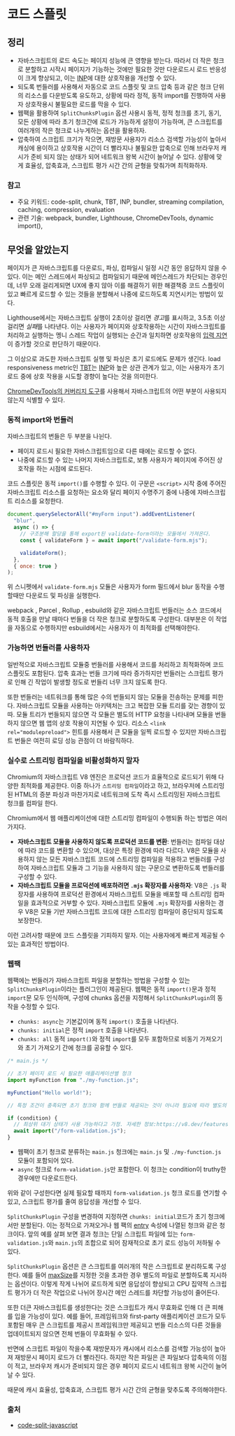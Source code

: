 # 코드 스플릿

## 정리

- 자바스크립트의 로드 속도는 페이지 성능에 큰 영향을 받는다. 따라서 더 작은 청크로 분할하고 시작시 페이지가 기능하는 것에만 필요한 것만 다운로드시 로드 반응성이 크게 향상되고, 이는 [INP](https://web.dev/articles/inp)에 대한 상호작용을 개선할 수 있다.
- 되도록 번들러를 사용해서 자동으로 코드 스플릿 및 코드 압축 등과 같은 청크 단위의 리소스를 다운받도록 유도하고, 상황에 따라 정적, 동적 import를 진행하여 사용자 상호작용시 불필요한 로드를 막을 수 있다.
- 웹팩을 활용하여 `SplitChunksPlugin` 옵션 사용시 동적, 정적 청크를 초기, 동기, 모든 상황에 따라 초기 청크간에 로드가 가능하게 설정이 가능하며, 큰 스크립트를 여러개의 작은 청크로 나누게하는 옵션을 활용하자.
- 압축하여 스크립트 크기가 작으면, 재방문 사용자가 리소스 검색할 가능성이 높아서 캐싱에 용이하고 상호작용 시간이 더 빨라지나 불필요한 압축으로 인해 브라우저 캐시가 준비 되지 않는 상태가 되어 네트워크 왕복 시간이 늘어날 수 있다. 상황에 맞게 효율성, 압축효과, 스크립트 평가 시간 간의 균형을 맞춰가며 최적화하자.

### 참고

- 주요 키워드: code-split, chunk, TBT, INP, bundler, streaming compilation, caching, compression, evaluation
- 관련 기술: webpack, bundler, Lighthouse, ChromeDevTools, dynamic import(),

## 무엇을 알았는지

페이지가 큰 자바스크립트를 다운로드, 파싱, 컴파일시 일정 시간 동안 응답하지 않을 수 있다. 이는 메인 스레드에서 파싱되고 컴파일되기 때문에 메인스레드가 차단되는 경우인데, 너무 오래 걸리게되면 UX에 좋지 않아 이를 해결하기 위한 해결책중 코드 스플릿이 있고 빠르게 로드할 수 있는 것들을 분할해서 나중에 로드하도록 지연시키는 방법이 있다.

Lighthouse에서는 자바스크립트 실행이 2초이상 걸리면 *경고*를 표시하고, 3.5초 이상 걸리면 *실패*를 나타낸다. 이는 사용자가 페이지와 상호작용하는 시간이 자바스크립트를 처리하고 실행하는 멩니 스레드 작업이 실행되는 순간과 일치하면 상호작용의 [입력 지연](https://web.dev/articles/optimize-input-delay)이 증가할 것으로 판단하기 때문이다.

그 이상으로 과도한 자바스크립트 실행 및 파싱은 초기 로드에도 문제가 생긴다. load responsiveness metric인 [TBT](https://web.dev/articles/tbt)는 [INP](https://web.dev/articles/inp)와 높은 상관 관계가 있고, 이는 사용자가 초기 로드 중에 상호 작용을 시도할 경향이 높다는 것을 의미한다.

[ChromeDevTools의 커버리지 도구](https://developer.chrome.com/docs/devtools/coverage/)를 사용해서 자바스크립트의 어떤 부분이 사용되지 않는지 식별할 수 있다.

### 동적 import와 번들러

자바스크립트의 번들은 두 부분을 나뉜다.

- 페이지 로드시 필요한 자바스크립트임으로 다른 때에는 로드할 수 없다.
- 나중에 로드할 수 있는 나머지 자바스크립트로, 보통 사용자가 페이지에 주어진 상호작을 하는 시점에 로드된다.

코드 스플릿은 동적 `import()`를 수행할 수 있다. 이 구문은 `<script>` 시작 중에 주어진 자바스크립트 리소스를 요청하는 요소와 달리 페이지 수명주기 중에 나중에 자바스크립트 리소스를 요청한다.

```js
document.querySelectorAll("#myForm input").addEventListener(
  "blur",
  async () => {
    // 구조분해 할당을 통해 export된 validate-form이라는 모듈에서 가져온다.
    const { validateForm } = await import("/validate-form.mjs");

    validateForm();
  },
  { once: true }
);
```

위 스니펫에서 `validate-form.mjs` 모듈은 사용자가 form 필드에서 blur 동작을 수행할때만 다운로드 및 파싱을 실행한다.

webpack , Parcel , Rollup , esbuild와 같은 자바스크립트 번들러는 소스 코드에서 동적 호출을 만날 때마다 번들을 더 작은 청크로 분할하도록 구성한다. 대부분은 이 작업을 자동으로 수행하지만 esbuild에서는 사용자가 이 최적화를 선택해야한다.

### 가능하면 번들러를 사용하자

일반적으로 자바스크립트 모듈중 번들러를 사용해서 코드를 처리하고 최적화하며 코드 스플릿도 포함된다. 압축 효과는 번들 크기에 따라 증가하지만 번들러는 스크립트 평가로 인해 긴 작업이 발생할 정도로 번들리 너무 크지 않도록 한다.

또한 번들러는 네트워크를 통해 많은 수의 번들되지 않는 모듈을 전송하는 문제를 피한다. 자바스크립트 모듈을 사용하는 아키텍처는 크고 복잡한 모듈 트리를 갖는 경향이 있따. 모듈 트리가 번들되지 않으면 각 모듈은 별도의 HTTP 요청을 나타내며 모듈을 번들하지 않으면 웹 앱의 상호 작용이 지연될 수 있다. 리소스 `<link rel="modulepreload">` 힌트를 사용해서 큰 모듈을 일찍 로드할 수 있지만 자바스크립트 번들은 여전히 로딩 성능 관점이 더 바람직하다.

### 실수로 스트리밍 컴파일을 비활성화하지 말자

Chromium의 자바스크립트 V8 엔진은 프로덕션 코드가 효율적으로 로드되기 위해 다양한 최적화를 제공한다. 이중 하나가 `스트리밍 컴파일`이라고 하고, 브라우저에 스트리밍된 HTML의 증분 파싱과 마찬가지로 네트워크에 도착 즉시 스트리밍된 자바스크립트 청크를 컴파일 한다.

Chromium에서 웹 애플리케이션에 대한 스트리밍 컴파일이 수행되돍 하는 방법은 여러가지다.

- **자바스크립트 모듈을 사용하지 않도록 프로덕션 코드를 변환**: 번들러는 컴파일 대상에 따라 코드를 변환할 수 있으며, 대상은 특정 환경에 따라 다르다. V8은 모듈을 사용하지 않는 모든 자바스크립트 코드에 스트리밍 컴파일을 적용하고 번들러를 구성하여 자바스크립트 모듈과 그 기능을 사용하지 않는 구문으로 변환하도록 번들러를 구성할 수 있다.
- **자바스크립트 모듈을 프로덕션에 배포하려면 `.mjs` 확장자를 사용하자**: V8은 `.js` 확장자를 사용하여 프로덕션 환경에서 자바스크립트 모듈을 배포할 때 스트리밍 컴파일을 효과적으로 거부할 수 있다. 자바스크립트 모듈에 `.mjs` 확장자를 사용하는 경우 V8은 모듈 기반 자바스크립트 코드에 대한 스트리밍 컴파일이 중단되지 않도록 보장한다.

이런 고려사항 때문에 코드 스플릿을 기피하지 말자. 이는 사용자에게 빠르게 제공될 수 있는 효과적인 방법이다.

### 웹팩

웹팩에는 번들러가 자바스크립트 파일을 분할하는 방법을 구성할 수 있는 `SplitChunksPlugin`이라는 플러그인이 제공된다. 웹팩은 동적 `import()`문과 정적 `import`문 모두 인식하며, 구성에 chunks 옵션을 지정해서 `SplitChunksPlugin`의 동작을 수정할 수 있다.

- `chunks: async`는 기본값이며 동적 `import()` 호출을 나타낸다.
- `chunks: initial`은 정적 `import` 호출을 나타낸다.
- `chunks: all` 동적 `import()`와 정적 `import`를 모두 포함하므로 비동기 가져오기와 초기 가져오기 간에 청크를 공유할 수 있다.

```js
/* main.js */

// 초기 페이지 로드 시 필요한 애플리케이션별 청크
import myFunction from "./my-function.js";

myFunction("Hello world!");

// 특정 조건이 충족되면 초기 청크와 함께 번들로 제공되는 것이 아니라 필요에 따라 별도의 청크가 다운로드한다.

if (condition) {
  // 최상위 대기 상태가 사용 가능하다고 가정. 자세한 정보:https://v8.dev/features/top-level-await
  await import("/form-validation.js");
}
```

- 웹팩이 초기 청크로 분류하는 `main.js` 청크에는 `main.js` 및 `./my-function.js` 모듈이 포함되어 있다.
- `async` 청크로 `form-validation.js`만 포함한다. 이 청크는 condition이 truthy한 경우에만 다운로드한다.

위와 같이 구성한다면 실제 필요할 때까지 `form-validation.js` 청크 로드를 연기할 수 있고, 스크립트 평가를 줄여 응답성을 개선할 수 있다.

`SplitChunksPlugin` 구성을 변경하여 지정하면 `chunks: initial`코드가 초기 청크에서만 분할된다. 이는 정적으로 가져오거나 웹 팩의 [entry](https://webpack.js.org/concepts/entry-points/) 속성에 나열된 청크와 같은 청크이다. 앞의 예를 살펴 보면 결과 청크는 단일 스크립트 파일에 있는 `form-validation.js`와 `main.js`의 조합으로 되어 잠재적으로 초기 로드 성능이 저하될 수 있다.

`SplitChunksPlugin` 옵션은 큰 스크립트를 여러개의 작은 스크립트로 분리하도록 구성한다. 예를 들어 [maxSize](https://webpack.js.org/plugins/split-chunks-plugin/#splitchunksmaxsize)를 지정한 것을 초과한 경우 별도의 파일로 분할하도록 지시하는 옵션이다. 이렇게 작게 나뉘어 로드하게 되면 응답성이 향상되고 CPU 집약적 스크립트 평가가 더 작은 작업으로 나뉘어 장시간 메인 스레드를 차단할 가능성이 줄어든다.

또한 더큰 자바스크립트를 생성한다는 것은 스크립트가 캐시 무효화로 인해 더 큰 피해를 입을 가능성이 있다. 예를 들어, 프레임워크와 first-party 애플리케이션 코드가 모두 포함된 매우 큰 스크립트를 제공시 프레임워크만 제공되고 번들 리소스의 다른 것들을 업데이트되지 않으면 전체 번들이 무효화될 수 있다.

반면에 스크립트 파일이 작을수록 재방문자가 캐시에서 리소스를 검색할 가능성이 높아져 재방문시 페이지 로드가 더 빨라진다. 하지만 작은 파일은 큰 파일보다 압축윽의 이점이 적고, 브라우저 캐시가 준비되지 않은 경우 페이지 로드시 네트워크 왕복 시간이 늘어날 수 있다.

때문에 캐시 효율성, 압축효과, 스크립트 평가 시간 간의 균형을 맞추도록 주의해야한다.

### 출처

- [code-split-javascript](https://web.dev/learn/performance/code-split-javascript)
